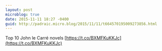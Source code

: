 ```yaml
---
layout: post
microblog: true
date: 2015-11-11 18:27 -0400
guid: http://padraic.micro.blog/2015/11/11/t664570195009273856.html
---
```

Top 10 John le Carré novels [https://t.co/BXMFKuKKJc](https://t.co/BXMFKuKKJc)
